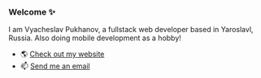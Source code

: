 ### Welcome ✨

I am Vyacheslav Pukhanov, a fullstack web developer based in Yaroslavl, Russia. Also doing mobile development as a hobby!

- 🌎 [Check out my website](https://pukhanov.ru)
- 📫 [Send me an email](mailto:vyacheslav@pukhanov.ru)

<!--
**vpukhanov/vpukhanov** is a ✨ _special_ ✨ repository because its `README.md` (this file) appears on your GitHub profile.

Here are some ideas to get you started:

- 🔭 I’m currently working on ...
- 🌱 I’m currently learning ...
- 👯 I’m looking to collaborate on ...
- 🤔 I’m looking for help with ...
- 💬 Ask me about ...
- 📫 How to reach me: ...
- 😄 Pronouns: ...
- ⚡ Fun fact: ...
-->
